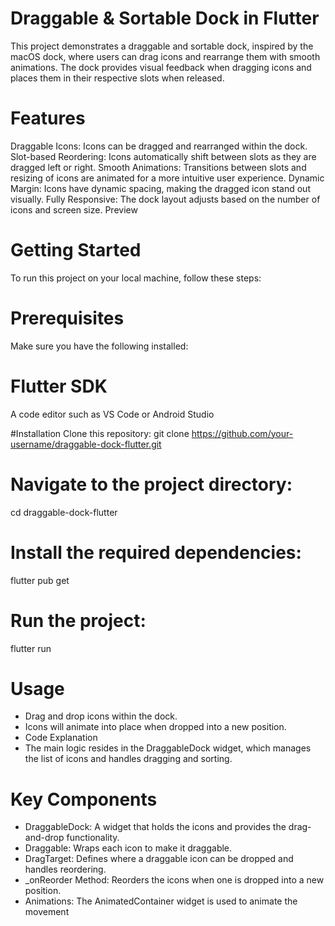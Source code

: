 # Draggable & Sortable Dock in Flutter
This project demonstrates a draggable and sortable dock, inspired by the macOS dock, where users can drag icons and rearrange them with smooth animations. The dock provides visual feedback when dragging icons and places them in their respective slots when released.

# Features
Draggable Icons: Icons can be dragged and rearranged within the dock.
Slot-based Reordering: Icons automatically shift between slots as they are dragged left or right.
Smooth Animations: Transitions between slots and resizing of icons are animated for a more intuitive user experience.
Dynamic Margin: Icons have dynamic spacing, making the dragged icon stand out visually.
Fully Responsive: The dock layout adjusts based on the number of icons and screen size.
Preview

# Getting Started
To run this project on your local machine, follow these steps:

# Prerequisites
Make sure you have the following installed:

# Flutter SDK
A code editor such as VS Code or Android Studio

#Installation
Clone this repository:
git clone https://github.com/your-username/draggable-dock-flutter.git

# Navigate to the project directory:
cd draggable-dock-flutter

# Install the required dependencies:

flutter pub get

# Run the project:
flutter run

# Usage
- Drag and drop icons within the dock.
- Icons will animate into place when dropped into a new position.
- Code Explanation
- The main logic resides in the DraggableDock widget, which manages the list of icons and handles dragging and sorting.

# Key Components
- DraggableDock: A widget that holds the icons and provides the drag-and-drop functionality.
- Draggable: Wraps each icon to make it draggable.
- DragTarget: Defines where a draggable icon can be dropped and handles reordering.
- _onReorder Method: Reorders the icons when one is dropped into a new position.
- Animations: The AnimatedContainer widget is used to animate the movement
